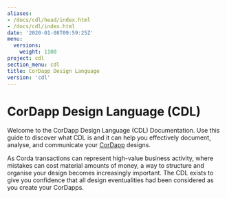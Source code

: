 ```yaml
---
aliases:
- /docs/cdl/head/index.html
- /docs/cdl/index.html
date: '2020-01-08T09:59:25Z'
menu:
  versions:
    weight: 1100
project: cdl
section_menu: cdl
title: CorDapp Design Language
version: 'cdl'
---
```


# CorDapp Design Language (CDL)

Welcome to the CorDapp Design Language (CDL) Documentation. Use this guide to discover what CDL is and it can help you effectively document, analyse, and communicate your [CorDapp](https://docs.corda.net/docs/corda-os/cordapp-overview.html) designs.

As Corda transactions can represent high-value business activity, where mistakes can cost material amounts of money, a way to structure and organise your design becomes increasingly important. The CDL exists to give you confidence that all design eventualities had been considered as you create your CorDapps.
